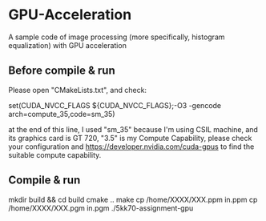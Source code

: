 # GPU-Acceleration
A sample code of image processing (more specifically, histogram equalization) with GPU acceleration

## Before compile & run
Please open "CMakeLists.txt", and check:

set(CUDA_NVCC_FLAGS ${CUDA_NVCC_FLAGS};-O3 -gencode arch=compute_35,code=sm_35)

at the end of this line, I used "sm_35" because I'm using CSIL machine, and its graphics card is GT 720, "3.5" is my Compute Capability, please check your configuration and https://developer.nvidia.com/cuda-gpus to find the suitable compute capability.

## Compile & run
mkdir build && cd build
cmake ..
make
cp /home/XXXX/XXX.ppm in.ppm
cp /home/XXXX/XXX.pgm in.pgm
./5kk70-assignment-gpu
